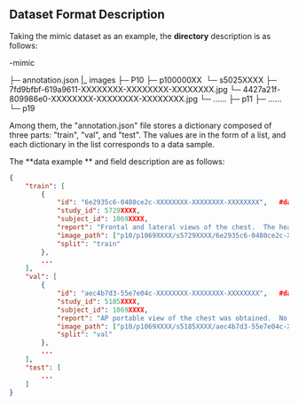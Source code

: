 ## Dataset Format Description

Taking the mimic dataset as an example, the **directory** description is as follows: 

-mimic

  ├─ annotation.json 
  |_ images
      ├─ P10
          ├─ p100000XX
​               └─ s5025XXXX
                    ├─  7fd9bfbf-619a9611-XXXXXXXX-XXXXXXXX-XXXXXXXX.jpg
                    └─  4427a21f-809986e0-XXXXXXXX-XXXXXXXX-XXXXXXXX.jpg
           └─  ......
      ├─ p11
      ├─  ......
      └─  p19

Among them, the "annotation.json" file stores a dictionary composed of three parts: "train", "val", and "test". The values are in the form of a list, and each dictionary in the list corresponds to a data sample.

The **data example ** and field description are as follows:

```json
{
	"train": [
		{
            "id": "6e2935c6-0480ce2c-XXXXXXXX-XXXXXXXX-XXXXXXXX", 	#data example ID
            "study_id": 5729XXXX, 
            "subject_id": 1069XXXX, 
            "report": "Frontal and lateral views of the chest.  The heart size and...", 	#medical report
            "image_path": ["p10/p1069XXXX/s5729XXXX/6e2935c6-0480ce2c-XXXXXXXX-XXXXXXXX-XXXXXXXX.jpg"], #image storage path
            "split": "train"
        },
    	...
	],
	"val": [
		{
            "id": "aec4b7d3-55e7e04c-XXXXXXXX-XXXXXXXX-XXXXXXXX", 	#data example ID
            "study_id": 5185XXXX, 
            "subject_id": 1069XXXX, 
            "report": "AP portable view of the chest was obtained.  No focal...", 	#medical report
            "image_path": ["p10/p1069XXXX/s5185XXXX/aec4b7d3-55e7e04c-XXXXXXXX-XXXXXXXX-XXXXXXXX.jpg"], 	#image storage path
            "split": "val"
        },
        ...
    ],
	"test": [
        ...
    ]
}
```
